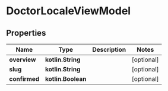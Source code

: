 
# DoctorLocaleViewModel

## Properties
Name | Type | Description | Notes
------------ | ------------- | ------------- | -------------
**overview** | **kotlin.String** |  |  [optional]
**slug** | **kotlin.String** |  |  [optional]
**confirmed** | **kotlin.Boolean** |  |  [optional]



